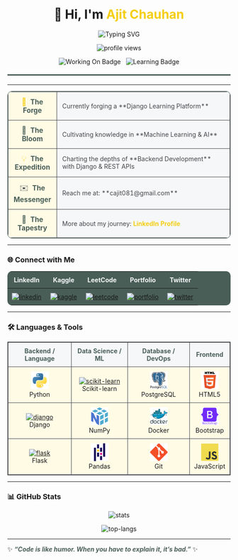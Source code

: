 <h1 align="center">
  👋 Hi, I'm <span style="color:#F4CE14;">Ajit Chauhan</span>
</h1>

<p align="center">
  <img src="https://readme-typing-svg.herokuapp.com?font=Fira+Code&pause=1000&color=F4CE14&center=true&vCenter=true&width=440&lines=Python+Developer;Backend+Enthusiast;Aspiring+ML+Engineer" alt="Typing SVG" />
</p>

<p align="center">
  <img src="https://komarev.com/ghpvc/?username=ajitchauhan081&label=Profile%20views&color=F4CE14&style=flat" alt="profile views" /> 
</p>

<p align="center">
  <img src="https://img.shields.io/badge/Currently%20Working%20On-Django%20Platform-45474B?style=for-the-badge&logo=django&logoColor=F4CE14" alt="Working On Badge" />
  &nbsp; 
  <img src="https://img.shields.io/badge/Learning-Machine%20Learning-45474B?style=for-the-badge&logo=pytorch&logoColor=F4CE14" alt="Learning Badge" />
</p>

<div style="height: 3px; background-color: #495E57; margin: 20px 0;"></div>

---

<table align="center" style="width:100%; border:1px solid #495E57; border-collapse: collapse; background-color: #F5F7F8; border-radius: 10px;">
  <tbody>
    <tr>
      <td style="width: 20%; padding: 12px; border: 1px solid #45474B; background-color: #FFFBE5; text-align: center; color: #495E57;">
        <span style="color: #F4CE14; font-size: 1.2em; margin-right: 5px;">🔭</span> 
        <strong style="font-size: 1.1em;">The Forge</strong>
      </td>
      <td style="width: 80%; padding: 12px; border: 1px solid #45474B; color: #45474B;">
        Currently forging a **Django Learning Platform**
      </td>
    </tr>    
    <tr>
      <td style="width: 20%; padding: 12px; border: 1px solid #45474B; background-color: #FFFBE5; text-align: center; color: #495E57;">
        <span style="color: #495E57; font-size: 1.2em; margin-right: 5px;">🌱</span> 
        <strong style="font-size: 1.1em;">The Bloom</strong>
      </td>
      <td style="width: 80%; padding: 12px; border: 1px solid #45474B; color: #45474B;">
        Cultivating knowledge in **Machine Learning & AI**
      </td>
    </tr>    
    <tr>
      <td style="width: 20%; padding: 12px; border: 1px solid #45474B; background-color: #FFFBE5; text-align: center; color: #495E57;">
        <span style="color: #F4CE14; font-size: 1.2em; margin-right: 5px;">💡</span> 
        <strong style="font-size: 1.1em;">The Expedition</strong>
      </td>
      <td style="width: 80%; padding: 12px; border: 1px solid #45474B; color: #45474B;">
        Charting the depths of **Backend Development** with Django & REST APIs
      </td>
    </tr>    
    <tr>
      <td style="width: 20%; padding: 12px; border: 1px solid #45474B; background-color: #FFFBE5; text-align: center; color: #495E57;">
        <span style="color: #45474B; font-size: 1.2em; margin-right: 5px;">✉️</span> 
        <strong style="font-size: 1.1em;">The Messenger</strong>
      </td>
      <td style="width: 80%; padding: 12px; border: 1px solid #45474B; color: #45474B;">
        Reach me at: **cajit081@gmail.com**
      </td>
    </tr>    
    <tr>
      <td style="width: 20%; padding: 12px; border: 1px solid #45474B; background-color: #FFFBE5; text-align: center; color: #495E57;">
        <span style="color: #495E57; font-size: 1.2em; margin-right: 5px;">🔗</span> 
        <strong style="font-size: 1.1em;">The Tapestry</strong>
      </td>
      <td style="width: 80%; padding: 12px; border: 1px solid #45474B; color: #45474B;">
        More about my journey: <a href="https://www.linkedin.com/in/chauhanajit/" target="_blank" style="color: #F4CE14; font-weight: bold; text-decoration: none;">LinkedIn Profile</a>
      </td>
    </tr>
  </tbody>
</table>

---

### 🌐 Connect with Me
<table align="center" style="width:100%; border:none; border-collapse: collapse; background-color:#495E57; border-radius:10px;">
  <thead>
    <tr style="color: #F5F7F8;">
      <th style="padding: 10px; text-align: center;">LinkedIn</th>
      <th style="padding: 10px; text-align: center;">Kaggle</th>
      <th style="padding: 10px; text-align: center;">LeetCode</th>
      <th style="padding: 10px; text-align: center;">Portfolio</th>
      <th style="padding: 10px; text-align: center;">Twitter</th>
    </tr>
  </thead>
  <tbody>
    <tr align="center" style="color: #F5F7F8;">
      <td style="padding: 10px;">
        <a href="https://linkedin.com/in/chauhanajit" target="_blank">
          <img src="https://raw.githubusercontent.com/rahuldkjain/github-profile-readme-generator/master/src/images/icons/Social/linked-in-alt.svg" alt="linkedin" width="40" height="40"/>
        </a>
      </td>
      <td style="padding: 10px;">
        <a href="https://kaggle.com/ajitchauhan31" target="_blank">
          <img src="https://raw.githubusercontent.com/rahuldkjain/github-profile-readme-generator/master/src/images/icons/Social/kaggle.svg" alt="kaggle" width="40" height="40"/>
        </a>
      </td>
      <td style="padding: 10px;">
        <a href="https://leetcode.com/u/ChauhanAjit/" target="_blank">
          <img src="https://raw.githubusercontent.com/rahuldkjain/github-profile-readme-generator/master/src/images/icons/Social/leet-code.svg" alt="leetcode" width="40" height="40"/>
        </a>
      </td>
      <td style="padding: 10px;">
        <a href="https://ajitchauhan31.pythonanywhere.com/" target="_blank">
          <img src="https://raw.githubusercontent.com/rahuldkjain/github-profile-readme-generator/master/src/images/icons/Social/dribbble.svg" alt="portfolio" width="40" height="40"/>
        </a>
      </td>
      <td style="padding: 10px;">
        <a href="https://x.com/CAjit007" target="_blank">
          <img src="https://raw.githubusercontent.com/rahuldkjain/github-profile-readme-generator/master/src/images/icons/Social/twitter.svg" alt="twitter" width="40" height="40"/>
        </a>
      </td>
    </tr>
  </tbody>
</table>

---

### 🛠️ Languages & Tools
<table align="center" style="width:100%; border:1px solid #45474B; border-collapse: collapse;">
  <thead>
    <tr style="background-color: #F5F7F8; color: #495E57;">
      <th style="padding: 10px; border: 1px solid #45474B; text-align: center;">Backend / Language</th>
      <th style="padding: 10px; border: 1px solid #45474B; text-align: center;">Data Science / ML</th>
      <th style="padding: 10px; border: 1px solid #45474B; text-align: center;">Database / DevOps</th>
      <th style="padding: 10px; border: 1px solid #45474B; text-align: center;">Frontend</th>
    </tr>
  </thead>
  <tbody>
    <tr align="center" style="background-color: #FFFBE5;">
      <td style="padding: 10px; border: 1px solid #45474B;">
        <a href="https://www.python.org" target="_blank">
          <img src="https://raw.githubusercontent.com/devicons/devicon/master/icons/python/python-original.svg" alt="python" width="40" height="40"/>
        </a>
        <br>Python
      </td>
      <td style="padding: 10px; border: 1px solid #45474B;">
        <a href="https://scikit-learn.org/" target="_blank">
          <img src="https://upload.wikimedia.org/wikipedia/commons/0/05/Scikit_learn_logo_small.svg" alt="scikit-learn" width="40" height="40"/>
        </a>
        <br>Scikit-learn
      </td>
      <td style="padding: 10px; border: 1px solid #45474B;">
        <a href="https://www.postgresql.org" target="_blank">
          <img src="https://raw.githubusercontent.com/devicons/devicon/master/icons/postgresql/postgresql-original-wordmark.svg" alt="postgresql" width="40" height="40"/>
        </a>
        <br>PostgreSQL
      </td>
      <td style="padding: 10px; border: 1px solid #45474B;">
        <a href="https://www.w3.org/html/" target="_blank">
          <img src="https://raw.githubusercontent.com/devicons/devicon/master/icons/html5/html5-original-wordmark.svg" alt="html5" width="40" height="40"/>
        </a>
        <br>HTML5
      </td>
    </tr>    
    <tr align="center" style="background-color: #FFFBE5;">
      <td style="padding: 10px; border: 1px solid #45474B;">
        <a href="https://www.djangoproject.com/" target="_blank">
          <img src="https://cdn.worldvectorlogo.com/logos/django.svg" alt="django" width="40" height="40"/>
        </a>
        <br>Django
      </td>
      <td style="padding: 10px; border: 1px solid #45474B;">
        <a href="https://numpy.org/" target="_blank">
          <img src="https://raw.githubusercontent.com/devicons/devicon/master/icons/numpy/numpy-original.svg" alt="numpy" width="40" height="40"/>
        </a>
        <br>NumPy
      </td>
      <td style="padding: 10px; border: 1px solid #45474B;">
        <a href="https://www.docker.com/" target="_blank">
          <img src="https://raw.githubusercontent.com/devicons/devicon/master/icons/docker/docker-original-wordmark.svg" alt="docker" width="40" height="40"/>
        </a>
        <br>Docker
      </td>
      <td style="padding: 10px; border: 1px solid #45474B;">
        <a href="https://getbootstrap.com" target="_blank">
          <img src="https://raw.githubusercontent.com/devicons/devicon/master/icons/bootstrap/bootstrap-plain-wordmark.svg" alt="bootstrap" width="40" height="40"/>
        </a>
        <br>Bootstrap
      </td>
    </tr>    
    <tr align="center" style="background-color: #FFFBE5;">
      <td style="padding: 10px; border: 1px solid #45474B;">
        <a href="https://flask.palletsprojects.com/" target="_blank">
          <img src="https://www.vectorlogo.zone/logos/palletsprojects_flask/palletsprojects_flask-icon.svg" alt="flask" width="40" height="40"/>
        </a>
        <br>Flask
      </td>
      <td style="padding: 10px; border: 1px solid #45474B;">
        <a href="https://pandas.pydata.org/" target="_blank">
          <img src="https://raw.githubusercontent.com/devicons/devicon/master/icons/pandas/pandas-original.svg" alt="pandas" width="40" height="40"/>
        </a>
        <br>Pandas
      </td>
      <td style="padding: 10px; border: 1px solid #45474B;">
        <a href="https://git-scm.com/" target="_blank">
          <img src="https://raw.githubusercontent.com/devicons/devicon/master/icons/git/git-original.svg" alt="git" width="40" height="40"/>
        </a>
        <br>Git
      </td>
      <td style="padding: 10px; border: 1px solid #45474B;">
        <a href="https://developer.mozilla.org/en-US/docs/Web/JavaScript" target="_blank">
          <img src="https://raw.githubusercontent.com/devicons/devicon/master/icons/javascript/javascript-original.svg" alt="javascript" width="40" height="40"/>
        </a>
        <br>JavaScript
      </td>
    </tr>
  </tbody>
</table>

---

### 📊 GitHub Stats
<p align="center">
  <img src="https://github-readme-stats.vercel.app/api?username=ajitchauhan081&show_icons=true&theme=buefy&border_color=F4CE14&title_color=495E57&icon_color=495E57&text_color=45474B" alt="stats" />
</p>

<p align="center">
  <img src="https://github-readme-stats.vercel.app/api/top-langs/?username=ajitchauhan081&layout=compact&theme=buefy&border_color=F4CE14&title_color=495E57&icon_color=495E57&text_color=45474B" alt="top-langs" />
</p>

</p>

---

✨ <span style="color:#495E57;">**_“Code is like humor. When you have to explain it, it’s bad.”_**</span> ✨
